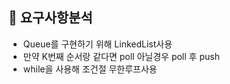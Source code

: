 ## 🎇 요구사항분석

- Queue를 구현하기 위해 LinkedList사용
- 만약 K번째 순서랑 같다면 poll 아닐경우 poll 후 push
- while을 사용해 조건절 무한루프사용